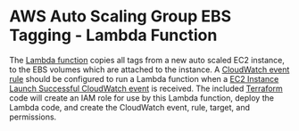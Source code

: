 # AWS Auto Scaling Group EBS Tagging - Lambda Function
The [Lambda function](lambda-code/example-asg-lambda-tagger.py) copies all tags from a new auto scaled EC2 instance, to the EBS volumes which are attached to the instance. A [CloudWatch event rule](https://docs.aws.amazon.com/AmazonCloudWatch/latest/events/Create-CloudWatch-Events-Rule.html) should be configured to run a Lambda function when a [EC2 Instance Launch Successful CloudWatch event](https://docs.aws.amazon.com/autoscaling/ec2/userguide/cloud-watch-events.html#launch-successful) is received. The included [Terraform](http://www.terraform.io) code will create an IAM role for use by this Lambda function, deploy the Lambda code, and create the CloudWatch event, rule, target, and permissions.
